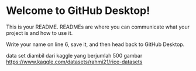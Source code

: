 # Welcome to GitHub Desktop!

This is your README. READMEs are where you can communicate what your project is and how to use it.

Write your name on line 6, save it, and then head back to GitHub Desktop.

data set diambil dari kaggle yang berjumlah 500 gambar 
https://www.kaggle.com/datasets/rahmi21/rice-datasets
